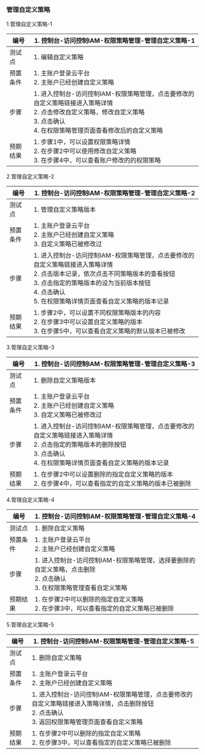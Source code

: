 ### 管理自定义策略

1.管理自定义策略-1

| 编号     | 1. 控制台-访问控制IAM-权限策略管理-管理自定义策略-1          |
| -------- | ------------------------------------------------------------ |
| 测试点   | 1. 编辑自定义策略                                            |
| 预置条件 | 1. 主账户登录云平台<br>2. 主账户已经创建自定义策略           |
| 步骤     | 1. 进入控制台-访问控制IAM-权限策略管理，点击要修改的自定义策略链接进入策略详情<br>2. 点击修改自定义策略，修改自定义策略<br>3. 点击确认<br>4. 在权限策略管理页面查看修改后的自定义策略 |
| 预期结果 | 1. 步骤1中，可以设置权限策略详情<br>2. 在步骤2中可以使用修改自定义策略<br>3. 在步骤4中，可以查看账户修改的的权限策略 |

2.管理自定义策略-2

| 编号     | 1. 控制台-访问控制IAM-权限策略管理-管理自定义策略-2          |
| -------- | ------------------------------------------------------------ |
| 测试点   | 1. 管理自定义策略版本                                        |
| 预置条件 | 1. 主账户登录云平台<br>2. 主账户已经创建自定义策略<br>3. 自定义策略已被修改过 |
| 步骤     | 1. 进入控制台-访问控制IAM-权限策略管理，点击要修改的自定义策略链接进入策略详情<br>2. 点击版本记录，依次点击不同策略版本的查看按钮<br>3. 点击指定的策略版本的设为当前版本按钮<br>4. 点击确认<br>5. 在权限策略详情页面查看自定义策略的版本记录 |
| 预期结果 | 1. 步骤2中，可以设置不同权限策略版本的内容<br>2. 在步骤3中可以设置自定义策略的版本<br>3. 在步骤5中，可以查看自定义策略的默认版本已被修改 |

3.管理自定义策略-3

| 编号     | 1. 控制台-访问控制IAM-权限策略管理-管理自定义策略-3          |
| -------- | ------------------------------------------------------------ |
| 测试点   | 1. 删除自定义策略版本                                        |
| 预置条件 | 1. 主账户登录云平台<br>2. 主账户已经创建自定义策略<br>3. 自定义策略已被修改过 |
| 步骤     | 1. 进入控制台-访问控制IAM-权限策略管理，点击要修改的自定义策略链接进入策略详情<br>2. 点击指定的策略版本的删除按钮<br>3. 点击确认<br>4. 在权限策略详情页面查看自定义策略的版本记录 |
| 预期结果 | 1. 在步骤2中可以设置删除的指定自定义策略的版本<br>2. 在步骤4中，可以查看指定的自定义策略的版本已被删除 |

4.管理自定义策略-4

| 编号     | 1. 控制台-访问控制IAM-权限策略管理-管理自定义策略-4          |
| -------- | ------------------------------------------------------------ |
| 测试点   | 1. 删除自定义策略                                            |
| 预置条件 | 1. 主账户登录云平台<br>2. 主账户已经创建自定义策略           |
| 步骤     | 1. 进入控制台-访问控制IAM-权限策略管理，选择要删除的自定义策略，点击删除<br>2. 点击确认<br>3. 在权限策略管理查看自定义策略 |
| 预期结果 | 1. 在步骤2中可以删除的指定自定义策略<br>2. 在步骤3中，可以查看指定的自定义策略已被删除 |

5.管理自定义策略-5

| 编号     | 1. 控制台-访问控制IAM-权限策略管理-管理自定义策略-5          |
| -------- | ------------------------------------------------------------ |
| 测试点   | 1. 删除自定义策略                                            |
| 预置条件 | 1. 主账户登录云平台<br>2. 主账户已经创建自定义策略           |
| 步骤     | 1. 进入控制台-访问控制IAM-权限策略管理，点击要修改的自定义策略链接进入策略详情，点击删除按钮<br>2. 点击确认<br>3. 返回权限策略管理页面查看自定义策略 |
| 预期结果 | 1. 在步骤2中可以删除的指定自定义策略<br>2. 在步骤3中，可以查看指定的自定义策略已被删除 |